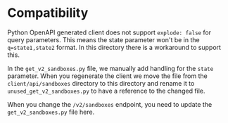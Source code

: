 # Compatibility

Python OpenAPI generated client does not support `explode: false` for query parameters. This means the state parameter won't be in the `q=state1,state2` format.
In this directory there is a workaround to support this.

In the `get_v2_sandboxes.py` file, we manually add handling for the `state` parameter.
When you regenerate the client we move the file from the `client/api/sandboxes` directory to this directory and rename it to `unused_get_v2_sandboxes.py` to have a reference to the changed file.

When you change the `/v2/sandboxes` endpoint, you need to update the `get_v2_sandboxes.py` file here.
